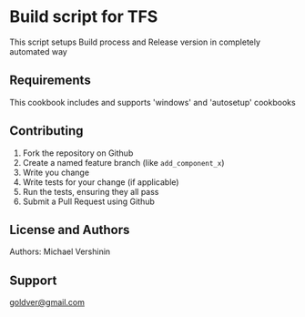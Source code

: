 Build script for TFS
==================

This script setups Build process and Release version in completely automated way <br>

Requirements
------------
This cookbook includes and supports 'windows' and 'autosetup' cookbooks

Contributing
------------
1. Fork the repository on Github
2. Create a named feature branch (like `add_component_x`)
3. Write you change
4. Write tests for your change (if applicable)
5. Run the tests, ensuring they all pass
6. Submit a Pull Request using Github

License and Authors
-------------------
Authors: Michael Vershinin

Support
-------------------

goldver@gmail.com
